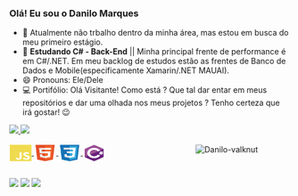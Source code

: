 ### Olá! Eu sou o Danilo Marques

- 🔭 Atualmente não trbalho dentro da minha área, mas estou em busca do meu primeiro estágio.
- 🌱 <b>Estudando C# - Back-End</b> || Minha principal frente de performance é em C#/.NET. Em meu backlog de estudos estão as frentes de Banco de Dados e Mobile(especificamente Xamarin/.NET MAUAI).
- 😄 Pronouns: Ele/Dele
- 💻 Portifólio: Olá Visitante! Como está ? Que tal dar entar em meus repositórios e dar uma olhada nos meus projetos ? Tenho certeza que irá gostar! 😉




 <div>
  <a href="https://github.com/Danilo-Mq">
  <img height="180em" src="https://github-readme-stats.vercel.app/api?username=Danilo-Mqshow_icons=truetheme=darkinclude_all_commits=truecount_private=true"/>
  <img height="180em" src="https://github-readme-stats.vercel.app/api/top-langs/?username=Danilo-Mqlayout=compactlangs_count=7theme=dark"/>
</div>
<div style="display: inline_block"><br>
  <img align="center" alt="Danilo-Js" height="30" width="40" src="https://raw.githubusercontent.com/devicons/devicon/master/icons/javascript/javascript-plain.svg">
  <!--<img align="center" alt="Rafa-Ts" height="30" width="40" src="https://raw.githubusercontent.com/devicons/devicon/master/icons/typescript/typescript-plain.svg">-->
  <!--<img align="center" alt="Rafa-React" height="30" width="40" src="https://raw.githubusercontent.com/devicons/devicon/master/icons/react/react-original.svg">-->
  <img align="center" alt="Danilo-HTML" height="30" width="40" src="https://raw.githubusercontent.com/devicons/devicon/master/icons/html5/html5-original.svg">
  <img align="center" alt="Danilo-CSS" height="30" width="40" src="https://raw.githubusercontent.com/devicons/devicon/master/icons/css3/css3-original.svg">
  <img align="center" alt="Danilo-Csharp" height="30" width="40" src="https://raw.githubusercontent.com/devicons/devicon/master/icons/csharp/csharp-original.svg">
  <img align="right" alt="Danilo-valknut" width="170" height="170" src="https://media.tenor.com/jePYuaxPHnUAAAAM/rune-guard-rune.gif">
</div>

  ##

<div> 
  <a href="https://www.instagram.com/danilo.mq/" target="_blank"><img src="https://img.shields.io/badge/-Instagram-%23E4405F?style=for-the-badge&logo=instagram&logoColor=white" target="_blank"></a>
  <a href = "mailto:danilomarques289@gmail.com"><img src="https://img.shields.io/badge/-Gmail-%23333?style=for-the-badge&logo=gmail&logoColor=white" target="_blank"></a>
  <a href="https://www.linkedin.com/in/danilo-marques-90a31a1a2/" target="_blank"><img src="https://img.shields.io/badge/-LinkedIn-%230077B5?style=for-the-badge&logo=linkedin&logoColor=white" target="_blank"></a> 

  <!--![Snake animation](https://github.com/rafaballerini/Danilo-Mq/blob/output/github-contribution-grid-snake.svg)-->

</div>
